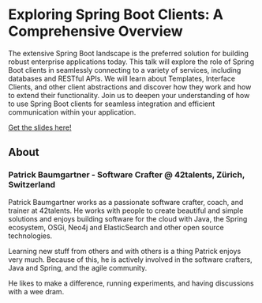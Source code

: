 # Exploring Spring Boot Clients: A Comprehensive Overview

The extensive Spring Boot landscape is the preferred solution for building robust enterprise applications
today. This talk will explore the role of Spring Boot clients in seamlessly connecting to a variety of
services, including databases and RESTful APIs. We will learn about Templates, Interface Clients, and
other client abstractions and discover how they work and how to extend their functionality.
Join us to deepen your understanding of how to use Spring Boot clients for seamless integration and
efficient communication within your application.

[Get the slides here!](exploring-spring-boot-clients-compressed.pdf)

## About

### Patrick Baumgartner - Software Crafter @ 42talents, Zürich, Switzerland

Patrick Baumgartner works as a passionate software crafter, coach, and trainer at 42talents. He works with people to create beautiful and simple solutions and enjoys building software for the cloud with Java, the Spring ecosystem, OSGi, Neo4j and ElasticSearch and other open source technologies.

Learning new stuff from others and with others is a thing Patrick enjoys very much. Because of this, he is actively involved in the software crafters, Java and Spring, and the agile community.

He likes to make a difference, running experiments, and having discussions with a wee dram.

